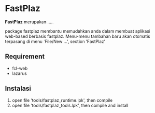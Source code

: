 
FastPlaz
===
**FastPlaz** merupakan .....

package fastplaz membantu memudahkan anda dalam membuat aplikasi web-based berbasis fastplaz.
Menu-menu tambahan baru akan otomatis terpasang di menu 'File/New ...', section 'FastPlaz'


Requirement
---
* fcl-web
* lazarus


Instalasi
---
1. open file 'tools/fastplaz_runtime.lpk', then compile
2. open file 'tools/fastplaz_tools.lpk', then compile and install


